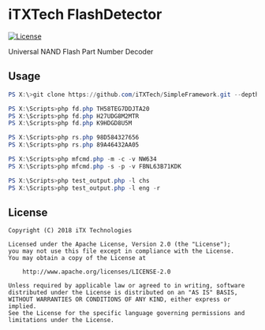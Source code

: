 # iTXTech FlashDetector

[![License](https://img.shields.io/github/license/iTXTech/FlashDetector.svg)](https://github.com/iTXTech/FlashDetector/blob/master/LICENSE)

Universal NAND Flash Part Number Decoder

## Usage

```powershell
PS X:\>git clone https://github.com/iTXTech/SimpleFramework.git --depth=1 sf

PS X:\Scripts>php fd.php TH58TEG7DDJTA20
PS X:\Scripts>php fd.php H27UDG8M2MTR
PS X:\Scripts>php fd.php K9HDGD8U5M

PS X:\Scripts>php rs.php 98D584327656
PS X:\Scripts>php rs.php 89A46432AA05

PS X:\Scripts>php mfcmd.php -m -c -v NW634
PS X:\Scripts>php mfcmd.php -s -p -v FBNL63B71KDK

PS X:\Scripts>php test_output.php -l chs
PS X:\Scripts>php test_output.php -l eng -r
```

## License

    Copyright (C) 2018 iTX Technologies

    Licensed under the Apache License, Version 2.0 (the "License");
    you may not use this file except in compliance with the License.
    You may obtain a copy of the License at

        http://www.apache.org/licenses/LICENSE-2.0

    Unless required by applicable law or agreed to in writing, software
    distributed under the License is distributed on an "AS IS" BASIS,
    WITHOUT WARRANTIES OR CONDITIONS OF ANY KIND, either express or implied.
    See the License for the specific language governing permissions and
    limitations under the License.
